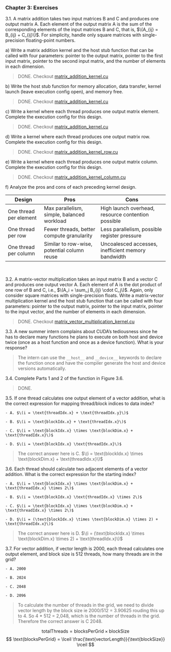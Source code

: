 ### Chapter 3: Exercises

3.1. A matrix addition takes two input matrices B and C and produces one output matrix A. Each element of the output matrix A is the sum of the corresponding elements of the input matrices B and C, that is, $\(A_{ij} = B_{ij} + C_{ij}\)$. For simplicity, handle only square matrices with single-precision floating-point numbers.

a) Write a matrix addition kernel and the host stub function that can be called with four parameters: pointer to the output matrix, pointer to the first input matrix, pointer to the second input matrix, and the number of elements in each dimension.

> DONE. Checkout [matrix_addition_kernel.cu](matrix_addition_kernel.cu)

b) Write the host stub function for memory allocation, data transfer, kernel launch (leave execution config open), and memory free.

> DONE. Checkout [matrix_addition_kernel.cu](matrix_addition_kernel.cu)

c) Write a kernel where each thread produces one output matrix element. Complete the execution config for this design.

> DONE. Checkout [matrix_addition_kernel.cu](matrix_addition_kernel.cu)

d) Write a kernel where each thread produces one output matrix row. Complete the execution config for this design.

> DONE. Checkout [matrix_addition_kernel_row.cu](matrix_addition_kernel_row.cu)

e) Write a kernel where each thread produces one output matrix column. Complete the execution config for this design.

> DONE. Checkout [matrix_addition_kernel_column.cu](matrix_addition_kernel_column.cu)

f) Analyze the pros and cons of each preceding kernel design.

| Design | Pros | Cons |
|--------|------|------|
| One thread per element | Max parallelism, simple, balanced workload | High launch overhead, resource contention possible |
| One thread per row | Fewer threads, better compute granularity | Less parallelism, possible register pressure |
| One thread per column | Similar to row-wise, potential column reuse | Uncoalesced accesses, inefficient memory bandwidth

<br>

3.2. A matrix-vector multiplication takes an input matrix B and a vector C and produces one output vector A. Each element of A is the dot product of one row of B and C, i.e., $\(A_i = \sum_j B_{ij} \cdot C_j\)$. Again, only consider square matrices with single-precision floats. Write a matrix-vector multiplication kernel and the host stub function that can be called with four parameters: pointer to the output matrix, pointer to the input matrix, pointer to the input vector, and the number of elements in each dimension.

> DONE. Checkout [matrix_vector_multiplication_kernel.cu](matrix_vector_multiplication_kernel.cu)

3.3. A new summer intern complains about CUDA’s tediousness since he has to declare many functions he plans to execute on both host and device twice (once as a host function and once as a device function). What is your response?

> The intern can use the `__host__` and `__device__` keywords to declare the function once and have the compiler generate the host and device versions automatically.

3.4. Complete Parts 1 and 2 of the function in Figure 3.6.

> DONE.

3.5. If one thread calculates one output element of a vector addition, what is the correct expression for mapping thread/block indices to data index?

    - A. $\(i = \text{threadIdx.x} + \text{threadIdx.y}\)$

    - B. $\(i = \text{blockIdx.x} + \text{threadIdx.x}\)$

    - C. $\(i = \text{blockIdx.x} \times \text{blockDim.x} + \text{threadIdx.x}\)$

    - D. $\(i = \text{blockIdx.x} \text{threadIdx.x}\)$

> The correct answer here is C. $\(i = \text{blockIdx.x} \times \text{blockDim.x} + \text{threadIdx.x}\)$

3.6. Each thread should calculate two adjacent elements of a vector addition. What is the correct expression for the starting index?

    - A. $\(i = \text{blockIdx.x} \times \text{blockDim.x} + \text{threadIdx.x} \times 2\)$

    - B. $\(i = \text{blockIdx.x} \text{threadIdx.x} \times 2\)$

    - C. $\(i = \text{blockIdx.x} \times \text{blockDim.x} + \text{threadIdx.x} \times 2\)$

    - D. $\(i = (\text{blockIdx.x} \times \text{blockDim.x} \times 2) + \text{threadIdx.x}\)$

> The correct answer here is D. $\(i = (\text{blockIdx.x} \times \text{blockDim.x} \times 2) + \text{threadIdx.x}\)$

3.7. For vector addition, if vector length is 2000, each thread calculates one output element, and block size is 512 threads, how many threads are in the grid?

    - A. 2000

    - B. 2024

    - C. 2048

    - D. 2096

> To calculate the number of threads in the grid, we need to divide vector length by the block size ie 2000/512 = 3.90625 rouding this up to 4. So 4 * 512 = 2,048, which is the number of threads in the grid. Therefore the correct answer is C 2048.

$$ \text{totalThreads} = \text{blocksPerGrid} \times \text{blockSize} $$
$$ \text{blocksPerGrid} = \lceil \frac{\text{vectorLength}}{\text{blockSize}} \rceil $$
